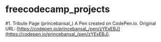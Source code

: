 # freecodecamp_projects

#1. Tribute Page (princebansal_)
   A Pen created on CodePen.io. Original URL: [https://codepen.io/princebansal_/pen/zYExEBJ](https://codepen.io/princebansal_/pen/zYExEBJ).
